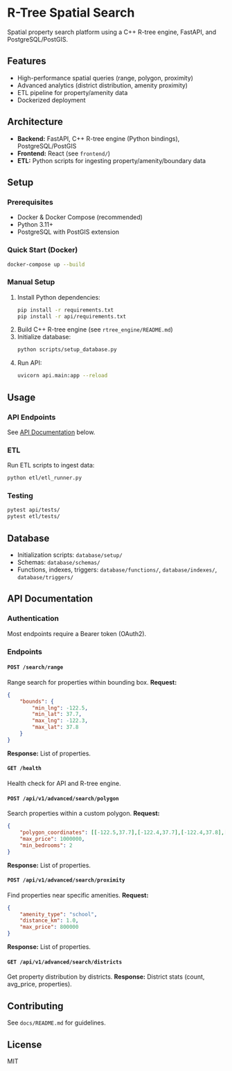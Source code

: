 
# R-Tree Spatial Search

Spatial property search platform using a C++ R-tree engine, FastAPI, and PostgreSQL/PostGIS.

## Features
- High-performance spatial queries (range, polygon, proximity)
- Advanced analytics (district distribution, amenity proximity)
- ETL pipeline for property/amenity data
- Dockerized deployment

## Architecture
- **Backend:** FastAPI, C++ R-tree engine (Python bindings), PostgreSQL/PostGIS
- **Frontend:** React (see `frontend/`)
- **ETL:** Python scripts for ingesting property/amenity/boundary data

## Setup
### Prerequisites
- Docker & Docker Compose (recommended)
- Python 3.11+
- PostgreSQL with PostGIS extension

### Quick Start (Docker)
```sh
docker-compose up --build
```

### Manual Setup
1. Install Python dependencies:
	 ```sh
	 pip install -r requirements.txt
	 pip install -r api/requirements.txt
	 ```
2. Build C++ R-tree engine (see `rtree_engine/README.md`)
3. Initialize database:
	 ```sh
	 python scripts/setup_database.py
	 ```
4. Run API:
	 ```sh
	 uvicorn api.main:app --reload
	 ```

## Usage
### API Endpoints
See [API Documentation](#api-documentation) below.

### ETL
Run ETL scripts to ingest data:
```sh
python etl/etl_runner.py
```

### Testing
```sh
pytest api/tests/
pytest etl/tests/
```

## Database
- Initialization scripts: `database/setup/`
- Schemas: `database/schemas/`
- Functions, indexes, triggers: `database/functions/`, `database/indexes/`, `database/triggers/`

## API Documentation

### Authentication
Most endpoints require a Bearer token (OAuth2).

### Endpoints

#### `POST /search/range`
Range search for properties within bounding box.
**Request:**
```json
{
	"bounds": {
		"min_lng": -122.5,
		"min_lat": 37.7,
		"max_lng": -122.3,
		"max_lat": 37.8
	}
}
```
**Response:** List of properties.

#### `GET /health`
Health check for API and R-tree engine.

#### `POST /api/v1/advanced/search/polygon`
Search properties within a custom polygon.
**Request:**
```json
{
	"polygon_coordinates": [[-122.5,37.7],[-122.4,37.7],[-122.4,37.8],[-122.5,37.8]],
	"max_price": 1000000,
	"min_bedrooms": 2
}
```
**Response:** List of properties.

#### `POST /api/v1/advanced/search/proximity`
Find properties near specific amenities.
**Request:**
```json
{
	"amenity_type": "school",
	"distance_km": 1.0,
	"max_price": 800000
}
```
**Response:** List of properties.

#### `GET /api/v1/advanced/search/districts`
Get property distribution by districts.
**Response:** District stats (count, avg_price, properties).

## Contributing
See `docs/README.md` for guidelines.

## License
MIT
